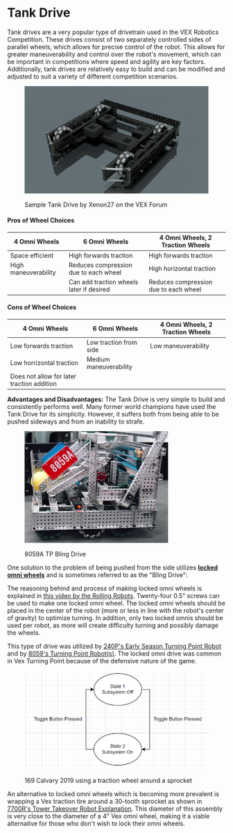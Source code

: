 # Tank Drive

Tank drives are a very popular type of drivetrain used in the VEX Robotics Competition. These drives consist of two separately controlled sides of parallel wheels, which allows for precise control of the robot. This allows for greater maneuverability and control over the robot's movement, which can be important in competitions where speed and agility are key factors. Additionally, tank drives are relatively easy to build and can be modified and adjusted to suit a variety of different competition scenarios.&#x20;

<figure><img src="../../.gitbook/assets/Xenon27 base.png" alt=""><figcaption><p>Sample Tank Drive by Xenon27 on the VEX Forum</p></figcaption></figure>

#### Pros of Wheel Choices

| 4 Omni Wheels         | 6 Omni Wheels                            | 4 Omni Wheels, 2 Traction Wheels      |
| --------------------- | ---------------------------------------- | ------------------------------------- |
| Space efficient       | High forwards traction                   | High forwards traction                |
| High maneuverability  | Reduces compression due to each wheel    | High horizontal traction              |
|                       | Can add traction wheels later if desired | Reduces compression due to each wheel |

#### Cons of Wheel Choices

| 4 Omni Wheels                              | 6 Omni Wheels           | 4 Omni Wheels, 2 Traction Wheels |
| ------------------------------------------ | ----------------------- | -------------------------------- |
| Low forwards traction                      | Low traction from side  | Low maneuverability              |
| Low horrizontal traction                   | Medium maneuverability  |                                  |
| Does not allow for later traction addition |                         |                                  |

**Advantages and Disadvantages:** The Tank Drive is very simple to build and consistently performs well. Many former world champions have used the Tank Drive for its simplicity. However, it suffers both from being able to be pushed sideways and from an inability to strafe.

<figure><img src="../../.gitbook/assets/image (1) (2) (2).png" alt=""><figcaption><p>8059A TP Bling Drive</p></figcaption></figure>

One solution to the problem of being pushed from the side utilizes [**locked omni wheels**](../defensive-mechanisms.md#defensive-wheel-setups) and is sometimes referred to as the "Bling Drive":

The reasoning behind and process of making locked omni wheels is explained in [this video by the Rolling Robots](https://www.youtube.com/watch?v=cKM5kPYdWVU). Twenty-four 0.5" screws can be used to make one locked omni wheel. The locked omni wheels should be placed in the center of the robot (more or less in line with the robot's center of gravity) to optimize turning. In addition, only two locked omnis should be used per robot, as more will create difficulty turning and possibly damage the wheels.

This type of drive was utilized by [240P's Early Season Turning Point Robot](https://www.youtube.com/watch?v=06cEBmGx7Fo) and by [8059's Turning Point Robot(s)](https://www.youtube.com/watch?v=NX6mLf8iO34). The locked omni drive was common in Vex Turning Point because of the defensive nature of the game.

<figure><img src="../../.gitbook/assets/image (4).png" alt=""><figcaption><p>169 Calvary 2019 using a traction wheel around a sprocket</p></figcaption></figure>

An alternative to locked omni wheels which is becoming more prevalent is wrapping a Vex traction tire around a 30-tooth sprocket as shown in [7700R's Tower Takeover Robot Explanation](https://youtu.be/1mLc1jOCxck?t=324). This diameter of this assembly is very close to the diameter of a 4" Vex omni wheel, making it a viable alternative for those who don't wish to lock their omni wheels.
